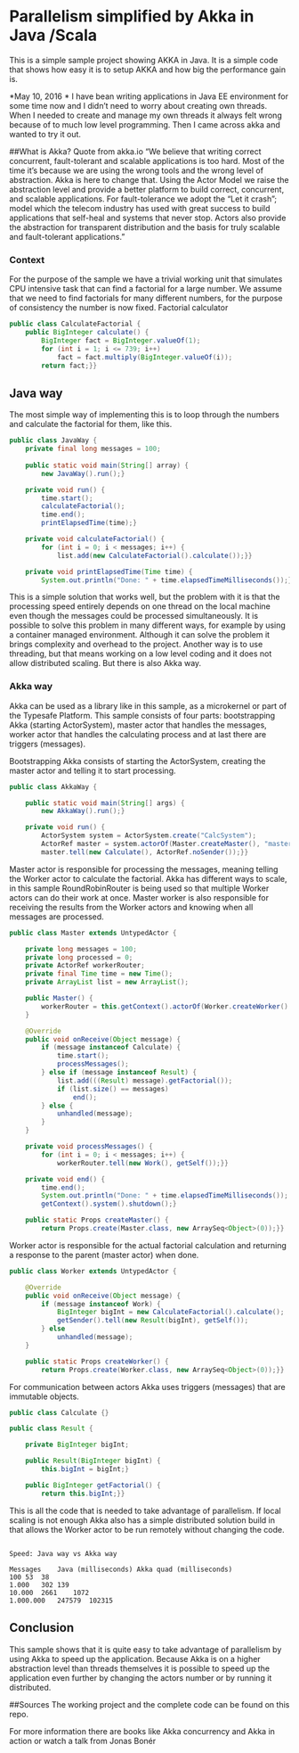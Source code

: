 # Parallelism simplified by Akka in Java /Scala

This is a simple sample project showing AKKA in Java. It is a simple code that shows how easy it is to setup AKKA and how big the performance gain is.

*May 10, 2016 *
I have bean writing applications in Java EE environment for some time now and I didn’t need to worry about creating own threads. When I needed to create and manage my own threads it always felt wrong because of to much low level programming. Then I came across akka and wanted to try it out.

##What is Akka?
Quote from akka.io “We believe that writing correct concurrent, fault-tolerant and scalable applications is too hard. Most of the time it’s because we are using the wrong tools and the wrong level of abstraction. Akka is here to change that. Using the Actor Model we raise the abstraction level and provide a better platform to build correct, concurrent, and scalable applications. For fault-tolerance we adopt the “Let it crash”; model which the telecom industry has used with great success to build applications that self-heal and systems that never stop. Actors also provide the abstraction for transparent distribution and the basis for truly scalable and fault-tolerant applications.”

### Context
For the purpose of the sample we have a trivial working unit that simulates CPU intensive task that can find a factorial for a large number. We assume that we need to find factorials for many different numbers, for the purpose of consistency the number is now fixed.
Factorial calculator

```java
public class CalculateFactorial {
    public BigInteger calculate() {
        BigInteger fact = BigInteger.valueOf(1);
        for (int i = 1; i <= 739; i++)
            fact = fact.multiply(BigInteger.valueOf(i));
        return fact;}}
```
## Java way
The most simple way of implementing this is to loop through the numbers and calculate the factorial for them, like this.  

```java
public class JavaWay {
    private final long messages = 100;
    
    public static void main(String[] array) {
        new JavaWay().run();}

    private void run() {
        time.start();
        calculateFactorial();
        time.end();
        printElapsedTime(time);}

    private void calculateFactorial() {
        for (int i = 0; i < messages; i++) {
            list.add(new CalculateFactorial().calculate());}}

    private void printElapsedTime(Time time) {
        System.out.println("Done: " + time.elapsedTimeMilliseconds());}}
```

This is a simple solution that works well, but the problem with it is that the processing speed entirely depends on one thread on the local machine even though the messages could be processed simultaneously. It is possible to solve this problem in many different ways, for example by using a container managed environment. Although it can solve the problem it brings complexity and overhead to the project. Another way is to use threading, but that means working on a low level coding and it does not allow distributed scaling. But there is also Akka way.  

### Akka way
Akka can be used as a library like in this sample, as a microkernel or part of the Typesafe Platform. This sample consists of four parts: bootstrapping Akka (starting ActorSystem), master actor that handles the messages, worker actor that handles the calculating process and at last there are triggers (messages).  

Bootstrapping Akka consists of starting the ActorSystem, creating the master actor and telling it to start processing.  

```java
public class AkkaWay {

    public static void main(String[] args) {
        new AkkaWay().run();}

    private void run() {
        ActorSystem system = ActorSystem.create("CalcSystem");
        ActorRef master = system.actorOf(Master.createMaster(), "master");
        master.tell(new Calculate(), ActorRef.noSender());}}
```

Master actor is responsible for processing the messages, meaning telling the Worker actor to calculate the factorial. Akka has different ways to scale, in this sample RoundRobinRouter is being used so that multiple Worker actors can do their work at once. Master worker is also responsible for receiving the results from the Worker actors and knowing when all messages are processed.  

```java
public class Master extends UntypedActor {

    private long messages = 100;
    private long processed = 0;
    private ActorRef workerRouter;
    private final Time time = new Time();
    private ArrayList list = new ArrayList();

    public Master() {
        workerRouter = this.getContext().actorOf(Worker.createWorker().withRouter(new RoundRobinRouter(4)), "workerRouter");
    }

    @Override
    public void onReceive(Object message) {
        if (message instanceof Calculate) {
            time.start();
            processMessages();
        } else if (message instanceof Result) {
            list.add(((Result) message).getFactorial());
            if (list.size() == messages)
                end();
        } else {
            unhandled(message);
        }
    }

    private void processMessages() {
        for (int i = 0; i < messages; i++) {
            workerRouter.tell(new Work(), getSelf());}}

    private void end() {
        time.end();
        System.out.println("Done: " + time.elapsedTimeMilliseconds());
        getContext().system().shutdown();}

    public static Props createMaster() {
        return Props.create(Master.class, new ArraySeq<Object>(0));}}
```

Worker actor is responsible for the actual factorial calculation and returning a response to the parent (master actor) when done.  

```java
public class Worker extends UntypedActor {

    @Override
    public void onReceive(Object message) {
        if (message instanceof Work) {
            BigInteger bigInt = new CalculateFactorial().calculate();
            getSender().tell(new Result(bigInt), getSelf());
        } else
            unhandled(message);
    }

    public static Props createWorker() {
        return Props.create(Worker.class, new ArraySeq<Object>(0));}}
```
For communication between actors Akka uses triggers (messages) that are immutable objects.

```java
public class Calculate {}

public class Result {

    private BigInteger bigInt;

    public Result(BigInteger bigInt) {
        this.bigInt = bigInt;}

    public BigInteger getFactorial() {
        return this.bigInt;}}
```

This is all the code that is needed to take advantage of parallelism. If local scaling is not enough Akka also has a simple distributed solution build in that allows the Worker actor to be run remotely without changing the code.  

```code

Speed: Java way vs Akka way

Messages	Java (milliseconds)	Akka quad (milliseconds)
100	53	38
1.000	302	139
10.000	2661	1072
1.000.000	247579	102315
```

## Conclusion
This sample shows that it is quite easy to take advantage of parallelism by using Akka to speed up the application. Because Akka is on a higher abstraction level than threads themselves it is possible to speed up the application even further by changing the actors number or by running it distributed.

##Sources
The working project and the complete code can be found on this repo.  

For more information there are books like Akka concurrency and Akka in action or watch a talk from Jonas Bonér  
